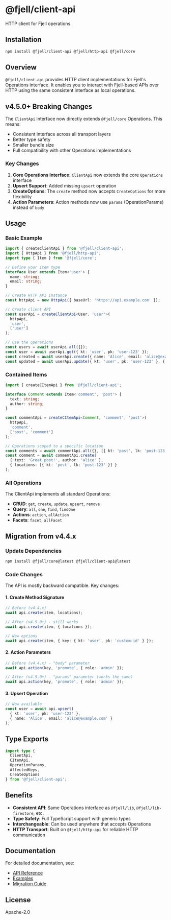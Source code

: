 # @fjell/client-api

HTTP client for Fjell operations.

## Installation

```bash
npm install @fjell/client-api @fjell/http-api @fjell/core
```

## Overview

`@fjell/client-api` provides HTTP client implementations for Fjell's Operations interface. It enables you to interact with Fjell-based APIs over HTTP using the same consistent interface as local operations.

## v4.5.0+ Breaking Changes

The `ClientApi` interface now directly extends `@fjell/core` Operations. This means:
- Consistent interface across all transport layers
- Better type safety
- Smaller bundle size
- Full compatibility with other Operations implementations

### Key Changes

1. **Core Operations Interface**: `ClientApi` now extends the core `Operations` interface
2. **Upsert Support**: Added missing `upsert` operation
3. **CreateOptions**: The `create` method now accepts `CreateOptions` for more flexibility
4. **Action Parameters**: Action methods now use `params` (OperationParams) instead of `body`

## Usage

### Basic Example

```typescript
import { createClientApi } from '@fjell/client-api';
import { HttpApi } from '@fjell/http-api';
import type { Item } from '@fjell/core';

// Define your item type
interface User extends Item<'user'> {
  name: string;
  email: string;
}

// Create HTTP API instance
const httpApi = new HttpApi({ baseUrl: 'https://api.example.com' });

// Create client API
const userApi = createClientApi<User, 'user'>(
  httpApi,
  'user',
  ['user']
);

// Use the operations
const users = await userApi.all({});
const user = await userApi.get({ kt: 'user', pk: 'user-123' });
const created = await userApi.create({ name: 'Alice', email: 'alice@example.com' });
const updated = await userApi.update({ kt: 'user', pk: 'user-123' }, { name: 'Alice Smith' });
```

### Contained Items

```typescript
import { createCItemApi } from '@fjell/client-api';

interface Comment extends Item<'comment', 'post'> {
  text: string;
  author: string;
}

const commentApi = createCItemApi<Comment, 'comment', 'post'>(
  httpApi,
  'comment',
  ['post', 'comment']
);

// Operations scoped to a specific location
const comments = await commentApi.all({}, [{ kt: 'post', lk: 'post-123' }]);
const comment = await commentApi.create(
  { text: 'Great post!', author: 'alice' },
  { locations: [{ kt: 'post', lk: 'post-123' }] }
);
```

### All Operations

The ClientApi implements all standard Operations:

- **CRUD**: `get`, `create`, `update`, `upsert`, `remove`
- **Query**: `all`, `one`, `find`, `findOne`
- **Actions**: `action`, `allAction`
- **Facets**: `facet`, `allFacet`

## Migration from v4.4.x

### Update Dependencies

```bash
npm install @fjell/core@latest @fjell/client-api@latest
```

### Code Changes

The API is mostly backward compatible. Key changes:

#### 1. Create Method Signature

```typescript
// Before (v4.4.x)
await api.create(item, locations);

// After (v4.5.0+) - still works
await api.create(item, { locations });

// New options
await api.create(item, { key: { kt: 'user', pk: 'custom-id' } });
```

#### 2. Action Parameters

```typescript
// Before (v4.4.x) - "body" parameter
await api.action(key, 'promote', { role: 'admin' });

// After (v4.5.0+) - "params" parameter (works the same)
await api.action(key, 'promote', { role: 'admin' });
```

#### 3. Upsert Operation

```typescript
// Now available
const user = await api.upsert(
  { kt: 'user', pk: 'user-123' },
  { name: 'Alice', email: 'alice@example.com' }
);
```

## Type Exports

```typescript
import type { 
  ClientApi,
  CItemApi,
  OperationParams,
  AffectedKeys,
  CreateOptions
} from '@fjell/client-api';
```

## Benefits

- **Consistent API**: Same Operations interface as `@fjell/lib`, `@fjell/lib-firestore`, etc.
- **Type Safety**: Full TypeScript support with generic types
- **Interchangeable**: Can be used anywhere that accepts Operations
- **HTTP Transport**: Built on `@fjell/http-api` for reliable HTTP communication

## Documentation

For detailed documentation, see:
- [API Reference](./docs/public/api-reference.md)
- [Examples](./examples/README.md)
- [Migration Guide](./MIGRATION_v3.md)

## License

Apache-2.0

